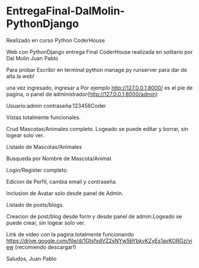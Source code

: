 # EntregaFinal-DalMolin-PythonDjango
Realizado en curso Python CoderHouse

Web con PythonDjango entrega Final CoderHouse realizada en solitario por Dal Molin Juan Pablo

Para probar Escribir en terminal python manage.py runserver para dar de alta la web!

una vez ingresado, ingresar a Por ejemplo http://127.0.0.1:8000/ es el pie de pagina, o panel de administrador(http://127.0.0.1:8000/admin)

Usuario:admin contraseña:123456Coder

Vistas totalmente funcionales.

Crud Mascotas/Animales completo. Logeado se puede editar y borrar, sin logear solo ver.

Listado de Mascotas/Animales

Busqueda por Nombre de Mascota/Animal.

Login/Register completo.

Edicion de Perfil, cambia email y contraseña.

Inclusion de Avatar solo desde panel de Admin.

Listado de posts/blogs. 

Creacion de post/blog desde form y desde panel de admin.Logeado se puede crear, sin logear solo ver.

Link de video con la pagina totalmente funcionando https://drive.google.com/file/d/1GtsfxdVZ2xNYw5bYbkvKZyEs1avKORGz/view (recomiendo descargar!)


Saludos, Juan Pablo
